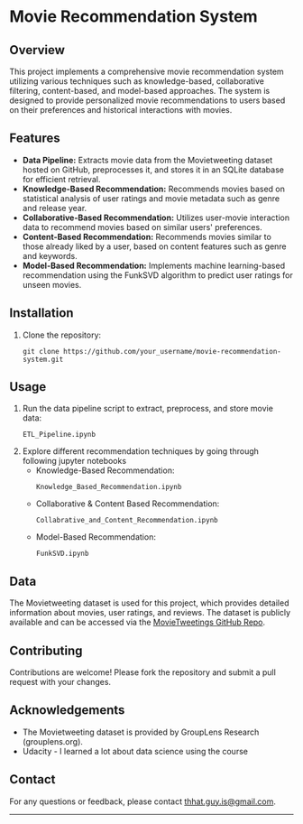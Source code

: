 # Movie Recommendation System

## Overview
This project implements a comprehensive movie recommendation system utilizing various techniques such as knowledge-based, collaborative filtering, content-based, and model-based approaches. The system is designed to provide personalized movie recommendations to users based on their preferences and historical interactions with movies.

## Features
- **Data Pipeline:** Extracts movie data from the Movietweeting dataset hosted on GitHub, preprocesses it, and stores it in an SQLite database for efficient retrieval.
- **Knowledge-Based Recommendation:** Recommends movies based on statistical analysis of user ratings and movie metadata such as genre and release year.
- **Collaborative-Based Recommendation:** Utilizes user-movie interaction data to recommend movies based on similar users' preferences.
- **Content-Based Recommendation:** Recommends movies similar to those already liked by a user, based on content features such as genre and keywords.
- **Model-Based Recommendation:** Implements machine learning-based recommendation using the FunkSVD algorithm to predict user ratings for unseen movies.

## Installation
1. Clone the repository:
   ```
   git clone https://github.com/your_username/movie-recommendation-system.git
   ```

   
## Usage
1. Run the data pipeline script to extract, preprocess, and store movie data:
   ```
   ETL_Pipeline.ipynb
   ```
2. Explore different recommendation techniques by going through following jupyter notebooks
   - Knowledge-Based Recommendation:
     ```
     Knowledge_Based_Recommendation.ipynb
     ```
   - Collaborative & Content Based Recommendation:
     ```
     Collabrative_and_Content_Recommendation.ipynb
     ```
   - Model-Based Recommendation:
     ```
     FunkSVD.ipynb
     ```

## Data
The Movietweeting dataset is used for this project, which provides detailed information about movies, user ratings, and reviews. The dataset is publicly available and can be accessed via the [MovieTweetings GitHub Repo](https://github.com/sidooms/MovieTweetings).


## Contributing
Contributions are welcome! Please fork the repository and submit a pull request with your changes.

## Acknowledgements
- The Movietweeting dataset is provided by GroupLens Research (grouplens.org).
- Udacity - I learned a lot about data science using the course


## Contact
For any questions or feedback, please contact [thhat.guy.is@gmail.com](mailto:thhat.guy.is@gmail.com).

---
